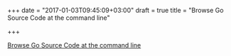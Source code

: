 +++
date = "2017-01-03T09:45:09+03:00"
draft = true
title = "Browse Go Source Code at the command line"

+++

<p><a href="https://github.com/cznic/browse">Browse Go Source Code at the command line</a></p>
